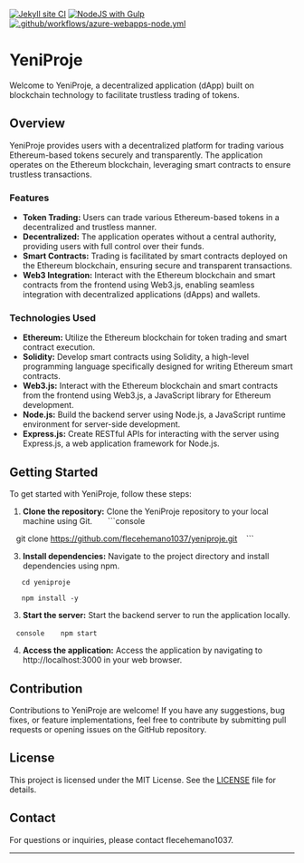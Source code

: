 [![Jekyll site CI](https://github.com/flecehemano1037/yeniproje/actions/workflows/jekyll-docker.yml/badge.svg)](https://github.com/flecehemano1037/yeniproje/actions/workflows/jekyll-docker.yml) [![NodeJS with Gulp](https://github.com/flecehemano1037/yeniproje/actions/workflows/npm-gulp.yml/badge.svg)](https://github.com/flecehemano1037/yeniproje/actions/workflows/npm-gulp.yml) [![.github/workflows/azure-webapps-node.yml](https://github.com/flecehemano1037/yeniproje/actions/workflows/azure-webapps-node.yml/badge.svg)](https://github.com/flecehemano1037/yeniproje/actions/workflows/azure-webapps-node.yml)
# YeniProje

Welcome to YeniProje, a decentralized application (dApp) built on blockchain technology to facilitate trustless trading of tokens.

## Overview

YeniProje provides users with a decentralized platform for trading various Ethereum-based tokens securely and transparently. The application operates on the Ethereum blockchain, leveraging smart contracts to ensure trustless transactions.

### Features

- **Token Trading:** Users can trade various Ethereum-based tokens in a decentralized and trustless manner.
- **Decentralized:** The application operates without a central authority, providing users with full control over their funds.
- **Smart Contracts:** Trading is facilitated by smart contracts deployed on the Ethereum blockchain, ensuring secure and transparent transactions.
- **Web3 Integration:** Interact with the Ethereum blockchain and smart contracts from the frontend using Web3.js, enabling seamless integration with decentralized applications (dApps) and wallets.

### Technologies Used

- **Ethereum:** Utilize the Ethereum blockchain for token trading and smart contract execution.
- **Solidity:** Develop smart contracts using Solidity, a high-level programming language specifically designed for writing Ethereum smart contracts.
- **Web3.js:** Interact with the Ethereum blockchain and smart contracts from the frontend using Web3.js, a JavaScript library for Ethereum development.
- **Node.js:** Build the backend server using Node.js, a JavaScript runtime environment for server-side development.
- **Express.js:** Create RESTful APIs for interacting with the server using Express.js, a web application framework for Node.js.

## Getting Started

To get started with YeniProje, follow these steps:

1. **Clone the repository:** Clone the YeniProje repository to your local machine using Git.
   
   ```console
   
   git clone https://github.com/flecehemano1037/yeniproje.git
   ```

3. **Install dependencies:** Navigate to the project directory and install dependencies using npm.

```console
   cd yeniproje
   
   npm install -y

```

3. **Start the server:** Start the backend server to run the application locally.

   ```console
   npm start
   ```

4. **Access the application:** Access the application by navigating to http://localhost:3000 in your web browser.

## Contribution

Contributions to YeniProje are welcome! If you have any suggestions, bug fixes, or feature implementations, feel free to contribute by submitting pull requests or opening issues on the GitHub repository.

## License

This project is licensed under the MIT License. See the [LICENSE](LICENSE) file for details.

## Contact

For questions or inquiries, please contact flecehemano1037.

---

